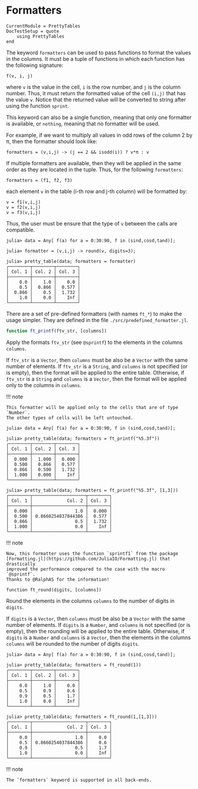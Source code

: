 Formatters
==========

```@meta
CurrentModule = PrettyTables
DocTestSetup = quote
    using PrettyTables
end
```

The keyword `formatters` can be used to pass functions to format the values in
the columns. It must be a tuple of functions in which each function has the
following signature:

    f(v, i, j)

where `v` is the value in the cell, `i` is the row number, and `j` is the column
number. Thus, it must return the formatted value of the cell `(i,j)` that has
the value `v`. Notice that the returned value will be converted to string after
using the function `sprint`.

This keyword can also be a single function, meaning that only one formatter is
available, or `nothing`, meaning that no formatter will be used.

For example, if we want to multiply all values in odd rows of the column 2 by π,
then the formatter should look like:

    formatters = (v,i,j) -> (j == 2 && isodd(i)) ? v*π : v

If multiple formatters are available, then they will be applied in the same
order as they are located in the tuple. Thus, for the following `formatters`:

    formatters = (f1, f2, f3)

each element `v` in the table (i-th row and j-th column) will be formatted by:

    v = f1(v,i,j)
    v = f2(v,i,j)
    v = f3(v,i,j)

Thus, the user must be ensure that the type of `v` between the calls are
compatible.

```jldoctest
julia> data = Any[ f(a) for a = 0:30:90, f in (sind,cosd,tand)];

julia> formatter = (v,i,j) -> round(v, digits=3);

julia> pretty_table(data; formatters = formatter)
┌────────┬────────┬────────┐
│ Col. 1 │ Col. 2 │ Col. 3 │
├────────┼────────┼────────┤
│    0.0 │    1.0 │    0.0 │
│    0.5 │  0.866 │  0.577 │
│  0.866 │    0.5 │  1.732 │
│    1.0 │    0.0 │    Inf │
└────────┴────────┴────────┘
```

There are a set of pre-defined formatters (with names `ft_*`) to make the
usage simpler. They are defined in the file `./src/predefined_formatter.jl`.

```julia
function ft_printf(ftv_str, [columns])
```

Apply the formats `ftv_str` (see `@sprintf`) to the elements in the columns
`columns`.

If `ftv_str` is a `Vector`, then `columns` must be also be a `Vector` with the
same number of elements. If `ftv_str` is a `String`, and `columns` is not
specified (or is empty), then the format will be applied to the entire table.
Otherwise, if `ftv_str` is a `String` and `columns` is a `Vector`, then the
format will be applied only to the columns in `columns`.

!!! note

    This formatter will be applied only to the cells that are of type `Number`.
    The other types of cells will be left untouched.

```jldoctest
julia> data = Any[ f(a) for a = 0:30:90, f in (sind,cosd,tand)];

julia> pretty_table(data; formatters = ft_printf("%5.3f"))
┌────────┬────────┬────────┐
│ Col. 1 │ Col. 2 │ Col. 3 │
├────────┼────────┼────────┤
│  0.000 │  1.000 │  0.000 │
│  0.500 │  0.866 │  0.577 │
│  0.866 │  0.500 │  1.732 │
│  1.000 │  0.000 │    Inf │
└────────┴────────┴────────┘

julia> pretty_table(data; formatters = ft_printf("%5.3f", [1,3]))
┌────────┬────────────────────┬────────┐
│ Col. 1 │             Col. 2 │ Col. 3 │
├────────┼────────────────────┼────────┤
│  0.000 │                1.0 │  0.000 │
│  0.500 │ 0.8660254037844386 │  0.577 │
│  0.866 │                0.5 │  1.732 │
│  1.000 │                0.0 │    Inf │
└────────┴────────────────────┴────────┘
```

!!! note

    Now, this formatter uses the function `sprintf1` from the package
    [Formatting.jl](https://github.com/JuliaIO/Formatting.jl) that drastically
    improved the performance compared to the case with the macro `@sprintf`.
    Thanks to @RalphAS for the information!

```
function ft_round(digits, [columns])
```

Round the elements in the columns `columns` to the number of digits in `digits`.

If `digits` is a `Vector`, then `columns` must be also be a `Vector` with the
same number of elements. If `digits` is a `Number`, and `columns` is not
specified (or is empty), then the rounding will be applied to the entire table.
Otherwise, if `digits` is a `Number` and `columns` is a `Vector`, then the
elements in the columns `columns` will be rounded to the number of digits
`digits`.

```jldoctest
julia> data = Any[ f(a) for a = 0:30:90, f in (sind,cosd,tand)];

julia> pretty_table(data; formatters = ft_round(1))
┌────────┬────────┬────────┐
│ Col. 1 │ Col. 2 │ Col. 3 │
├────────┼────────┼────────┤
│    0.0 │    1.0 │    0.0 │
│    0.5 │    0.9 │    0.6 │
│    0.9 │    0.5 │    1.7 │
│    1.0 │    0.0 │    Inf │
└────────┴────────┴────────┘

julia> pretty_table(data; formatters = ft_round(1,[1,3]))
┌────────┬────────────────────┬────────┐
│ Col. 1 │             Col. 2 │ Col. 3 │
├────────┼────────────────────┼────────┤
│    0.0 │                1.0 │    0.0 │
│    0.5 │ 0.8660254037844386 │    0.6 │
│    0.9 │                0.5 │    1.7 │
│    1.0 │                0.0 │    Inf │
└────────┴────────────────────┴────────┘
```

!!! note

    The `formatters` keyword is supported in all back-ends.
